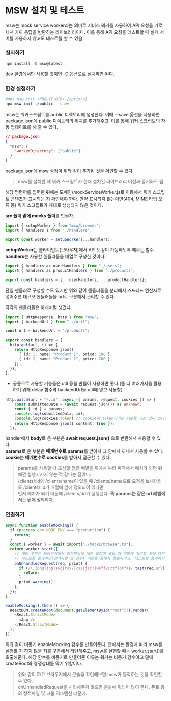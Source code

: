 # MSW 설치 및 테스트

msw는 mock service worker라는 의미로 서비스 워커를 사용하여 API 요청을 가로채서 가짜 응답을 반환하는 라이브러리이다. 이를 통해 API 요청을 테스트할 때 실제 서버를 사용하지 않고도 테스트를 할 수 있음

### 설치하기

```bash
npm install -D msw@latest
```

dev 환경에서만 사용할 것이면 -D 옵션으로 설치하면 된다.

### 환경 설정하기

```bash
#npx msw init <PUBLIC_DIR> [options]
npx msw init ./public --save
```

msw는 워커스크립트를 public 디렉토리에 생성한다. 이때 --save 옵션을 사용하면 package.json에 public 디렉토리의 위치를 추가해주고, 이를 통해 워커 스크립트의 자동 업데이트를 해 줄 수 있다.

```json
// package.json
{
  "msw": {
    "workerDirectory": ["public"]
  }
}
```

package.json에 msw 설정이 위와 같이 추가된 것을 확인할 수 있다.

> msw를 설치할 때 워커 스크립트가 현재 설치된 라이브러리 버전과 동기화도 됨

해당 명령어를 입력한 뒤에는 도메인/mockServiceWorker.js로 이동해서 워커 스크립트 콘텐츠가 표시되는 지 확인해야 한다. 만약 표시되지 않는다면(404, MIME 타입 오류 등) 워커 스크립트가 제대로 생성되지 않은 것이다.

**src 폴더 밑에 mocks 폴더**를 만들자.

```ts
import { setupWorker } from "msw/browser";
import { handlers } from "./handlers";

export const worker = setupWorker(...handlers);
```

**setupWorker**는 클라이언트(브라우저)에서 API 모킹이 가능하도록 해주는 함수
**handlers**는 사용할 핸들러들을 배열로 구성한 것이다.

```ts
import { handlers as userHandlers } from "./users";
import { handlers as productHandlers } from "./products";

export const handlers = [...userHandlers, ...productHandlers];
```

단일 핸들러로 구성할 수도 있지만 위와 같이 핸들러들을 분리해서 스프레드 연산자로 넣어주면 대규모 핸들러들을 url로 구분해서 관리할 수 있다.

각각의 핸들러들은 아래처럼 생겼다.

```ts
import { HttpResponse, http } from "msw";
import { backendUrl } from "../util";

const url = backendUrl + "/products";

export const handlers = [
  http.get(url, () => {
    return HttpResponse.json([
      { id: 1, name: "Product 1", price: 100 },
      { id: 2, name: "Product 2", price: 200 },
    ]);
  }),
];
```

- 공통으로 사용할 기능들은 util 등을 만들어 사용하면 좋다.(좀 더 여러가지를 활용하기 위해 delay 함수와 backendUrl을 util에 넣고 사용함)

```ts
http.patch(url + "/:id", async ({ params, request, cookies }) => {
    const submittedData = (await request.json()) as unknown;
    const { id } = params;
    console.log(submittedData, id);
    console.log(cookies.token) // cookie에 token이라는 key를 가진 값이 있다면 출력
    return HttpResponse.json({ content: true });
  }),
```

handler에서 **body**로 온 부분은 **await request.json()** 으로 변환해서 사용할 수 있다.  
**params**로 온 부분은 **매개변수로 params**를 받아서 그 안에서 꺼내서 사용할 수 있다.
**cookie**는 **매개변수로 cookies**를 받아서 접근할 수 있다.

> params를 사용할 떄 조심할 점은 배열을 위에서 부터 파악해서 매치가 되면 뒤에껀 실행시키지 않는 것 같다는 점이다.  
> /clients/:id와 /clients/name이 있을 때 /clients/name으로 요청을 보내더라도 /clients/:id가 배열에 앞에 정의되어 있다면  
> 먼저 매치가 되기 때문에 /clients/:id가 실행된다. **즉 params는 같은 url 레벨에서는 뒤에 정의**하자.

### 연결하기

```ts
async function enableMocking() {
  if (process.env.NODE_ENV === "production") {
    return;
  }
  const { worker } = await import("./mocks/browser.ts");
  return worker.start({
    // 해당 부분은 브라우저에서 정적파일에 대한 요청이 왔을 때 어떻게 처리할 지에 대한 부분
    // 테스트를 통과하면(정적파일 일 경우) 리턴을 통해서 종료시키고, 테스트를 통과하지 않으면 warning을 해준다.
    onUnhandledRequest(req, print) {
      if (/\.(png|jpg|svg|tsx?|css|jsx?|woff2|ttf|otf)$/.test(req.url)) {
        return;
      }
      print.warning();
    },
  });
}

enableMocking().then(() => {
  ReactDOM.createRoot(document.getElementById("root")!).render(
    <React.StrictMode>
      <App />
    </React.StrictMode>
  );
});
```

위와 같이 비동기 enableMocking 함수를 만들어준다. 안에서는 환경에 따라 msw를 실행할 지 하지 않을 지를 구분해서 리턴해주고, msw를 실행할 때는 worker.start()를 호출해준다.
해당 함수를 비동기로 만들어준 이유는 워커는 비동기 함수이고 밑에 createRoot와 경쟁상태를 막기 위함이다.

> 위와 같이 하고 브라우저에서 콘솔을 확인해보면 msw가 동작하는 것을 확인할 수 있다.  
> onUnhandledRequest을 처리해주지 않으면 콘솔에 워닝이 많이 뜬다. 폰트 등의 정적파일 및 크롬 익스텐션 떄문에.
